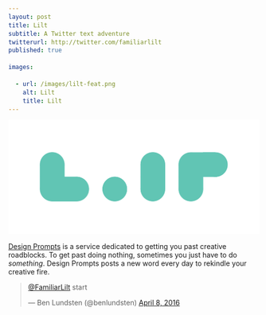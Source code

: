 ```yaml
---
layout: post
title: Lilt
subtitle: A Twitter text adventure
twitterurl: http://twitter.com/familiarlilt
published: true

images:

  - url: /images/lilt-feat.png
    alt: Lilt
    title: Lilt
---
```


<img class="aligncenter imgborder" src="/images/lilt-logo.png" alt="lilt" />

[Design Prompts](http://www.twitter.com/designprompts/) is a service dedicated to getting you past creative roadblocks. To get past doing nothing, sometimes you just have to do *something*. Design Prompts posts a new word every day to rekindle your creative fire.

<blockquote class="twitter-tweet" data-lang="en"><p lang="en" dir="ltr"><a href="https://twitter.com/FamiliarLilt">@FamiliarLilt</a> start</p>&mdash; Ben Lundsten (@benlundsten) <a href="https://twitter.com/benlundsten/status/718457134485082114">April 8, 2016</a></blockquote>
